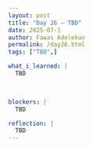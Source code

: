 ```yaml
---
layout: post
title: "Day 26 – TBD"
date: 2025-07-1
author: Fawas Adelekan
permalink: /day26.html
tags: ["TBD",]

what_i_learned: |
  TBD

  

blockers: |
  TBD

reflection: |
  TBD
---
```

